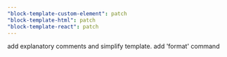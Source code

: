 ```yaml
---
"block-template-custom-element": patch
"block-template-html": patch
"block-template-react": patch
---
```


add explanatory comments and simplify template. add 'format' command
